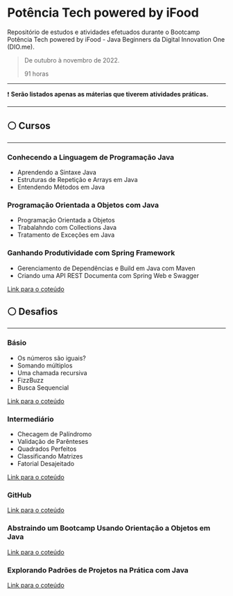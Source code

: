 # Potência Tech powered by iFood

Repositório de estudos e atividades efetuados durante o Bootcamp Potência Tech powered by iFood - Java Beginners da Digital Innovation One (DIO.me).

> De outubro à novembro de 2022.
>
> 91 horas

***

❗ **Serão listados apenas as máterias que tiverem atividades práticas.**

***

## ⚪ Cursos

***

### **Conhecendo a Linguagem de Programação Java**

* Aprendendo a Sintaxe Java
* Estruturas de Repetição e Arrays em Java
* Entendendo Métodos em Java

### **Programação Orientada a Objetos com Java**

* Programação Orientada a Objetos
* Trabalahndo com Collections Java
* Tratamento de Exceções em Java

### **Ganhando Produtividade com Spring Framework**

* Gerenciamento de Dependências e Build em Java com Maven
* Criando uma API REST Documenta com Spring Web e Swagger

[Link para o coteúdo](https://github.com/jaohab/dio-potencia-tech-powered-by-iFood/tree/main/src/dio/cursos)

## ⚪ Desafios

***

### **Básio**

* Os números são iguais?
* Somando múltiplos
* Uma chamada recursiva
* FizzBuzz
* Busca Sequencial

[Link para o coteúdo](https://github.com/jaohab/dio-potencia-tech-powered-by-iFood/tree/main/src/dio/desafios/basico)

### **Intermediário**

* Checagem de Palíndromo
* Validação de Parênteses
* Quadrados Perfeitos
* Classificando Matrizes
* Fatorial Desajeitado

[Link para o coteúdo](https://github.com/jaohab/dio-potencia-tech-powered-by-iFood/tree/main/src/dio/desafios/intermediario)

### **GitHub**

[Link para o coteúdo](https://github.com/jaohab/dio-potencia-tech-powered-by-iFood/tree/main/src/dio/desafios/github)

### **Abstraindo um Bootcamp Usando Orientação a Objetos em Java**

[Link para o coteúdo](https://github.com/jaohab/dio-potencia-tech-powered-by-iFood/tree/main/src/dio/desafios/bootcamp)

### **Explorando Padrões de Projetos na Prática com Java**

[Link para o coteúdo](https://github.com/jaohab/dio-potencia-tech-powered-by-iFood/tree/main/src/dio/desafios/projetoPadroes)

